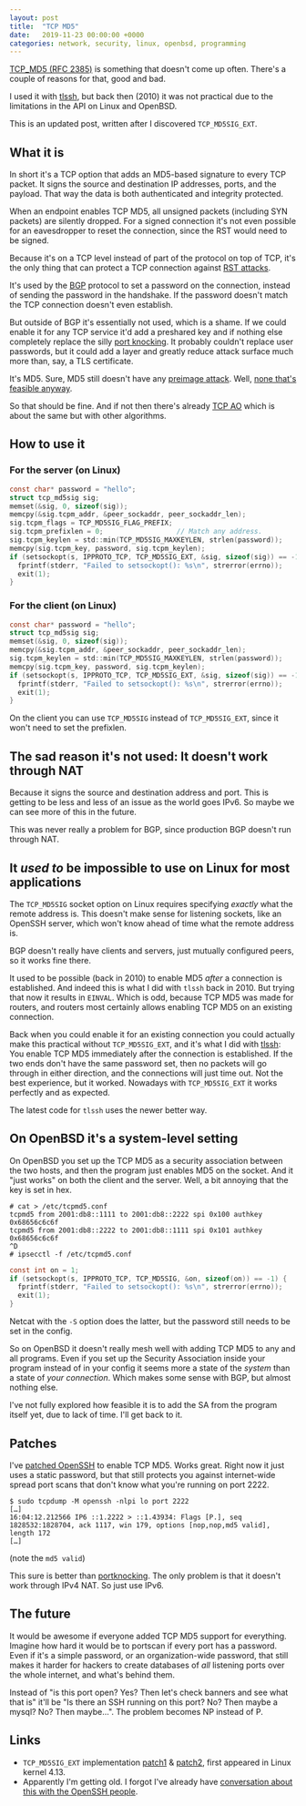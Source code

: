 ```yaml
---
layout: post
title:  "TCP MD5"
date:   2019-11-23 00:00:00 +0000
categories: network, security, linux, openbsd, programming
---
```


[TCP_MD5 (RFC 2385)][RFC] is something that doesn't come up
often. There's a couple of reasons for that, good and bad.

I used it with [tlssh][tlssh], but back then (2010) it was not
practical due to the limitations in the API on Linux and OpenBSD.

This is an updated post, written after I discovered `TCP_MD5SIG_EXT`.

## What it is

In short it's a TCP option that adds an MD5-based signature to every
TCP packet. It signs the source and destination IP addresses, ports,
and the payload. That way the data is both authenticated and integrity
protected.

When an endpoint enables TCP MD5, all unsigned packets (including SYN
packets) are silently dropped. For a signed connection it's not even
possible for an eavesdropper to reset the connection, since the RST
would need to be signed.

Because it's on a TCP level instead of part of the protocol on top of
TCP, it's the only thing that can protect a TCP connection against
[RST attacks][rst-attack].

It's used by the [BGP][BGP] protocol to set a password on the
connection, instead of sending the password in the handshake. If the
password doesn't match the TCP connection doesn't even establish.

But outside of BGP it's essentially not used, which is a shame. If we
could enable it for any TCP service it'd add a preshared key and if
nothing else completely replace the silly [port
knocking][portknocking]. It probably couldn't replace user passwords,
but it could add a layer and greatly reduce attack surface much more
than, say, a TLS certificate.

It's MD5. Sure, MD5 still doesn't have any [preimage
attack][Preimage]. Well, [none that's feasible anyway][MD5Preimage].

So that should be fine. And if not then there's already [TCP
AO][TCPAO] which is about the same but with other algorithms.

## How to use it

### For the server (on Linux)

```c
const char* password = "hello";
struct tcp_md5sig sig;
memset(&sig, 0, sizeof(sig));
memcpy(&sig.tcpm_addr, &peer_sockaddr, peer_sockaddr_len);
sig.tcpm_flags = TCP_MD5SIG_FLAG_PREFIX;
sig.tcpm_prefixlen = 0;                  // Match any address.
sig.tcpm_keylen = std::min(TCP_MD5SIG_MAXKEYLEN, strlen(password));
memcpy(sig.tcpm_key, password, sig.tcpm_keylen);
if (setsockopt(s, IPPROTO_TCP, TCP_MD5SIG_EXT, &sig, sizeof(sig)) == -1) {
  fprintf(stderr, "Failed to setsockopt(): %s\n", strerror(errno));
  exit(1);
}
```

### For the client (on Linux)

```c
const char* password = "hello";
struct tcp_md5sig sig;
memset(&sig, 0, sizeof(sig));
memcpy(&sig.tcpm_addr, &peer_sockaddr, peer_sockaddr_len);
sig.tcpm_keylen = std::min(TCP_MD5SIG_MAXKEYLEN, strlen(password));
memcpy(sig.tcpm_key, password, sig.tcpm_keylen);
if (setsockopt(s, IPPROTO_TCP, TCP_MD5SIG_EXT, &sig, sizeof(sig)) == -1) {
  fprintf(stderr, "Failed to setsockopt(): %s\n", strerror(errno));
  exit(1);
}
```

On the client you can use `TCP_MD5SIG` instead of `TCP_MD5SIG_EXT`,
since it won't need to set the prefixlen.

## The sad reason it's not used: It doesn't work through NAT

Because it signs the source and destination address and port. This is
getting to be less and less of an issue as the world goes IPv6. So
maybe we can see more of this in the future.

This was never really a problem for BGP, since production BGP doesn't
run through NAT.

## It *used to* be impossible to use on Linux for most applications

The `TCP_MD5SIG` socket option on Linux requires specifying *exactly*
what the remote address is. This doesn't make sense for listening
sockets, like an OpenSSH server, which won't know ahead of time what
the remote address is.

BGP doesn't really have clients and servers, just mutually configured
peers, so it works fine there.

It used to be possible (back in 2010) to enable MD5 *after* a
connection is established. And indeed this is what I did with `tlssh`
back in 2010. But trying that now it results in `EINVAL`. Which is
odd, because TCP MD5 was made for routers, and routers most certainly
allows enabling TCP MD5 on an existing connection.

Back when you could enable it for an existing connection you could
actually make this practical without `TCP_MD5SIG_EXT`, and it's what I
did with [tlssh][tlssh]: You enable TCP MD5 immediately after the
connection is established. If the two ends don't have the same
password set, then no packets will go through in either direction, and
the connections will just time out. Not the best experience, but it
worked. Nowadays with `TCP_MD5SIG_EXT` it works perfectly and as
expected.

The latest code for `tlssh` uses the newer better way.

## On OpenBSD it's a system-level setting

On OpenBSD you set up the TCP MD5 as a security association between
the two hosts, and then the program just enables MD5 on the
socket. And it "just works" on both the client and the server. Well, a
bit annoying that the key is set in hex.

```shell
# cat > /etc/tcpmd5.conf
tcpmd5 from 2001:db8::1111 to 2001:db8::2222 spi 0x100 authkey 0x68656c6c6f
tcpmd5 from 2001:db8::2222 to 2001:db8::1111 spi 0x101 authkey 0x68656c6c6f
^D
# ipsecctl -f /etc/tcpmd5.conf
```

```c
const int on = 1;
if (setsockopt(s, IPPROTO_TCP, TCP_MD5SIG, &on, sizeof(on)) == -1) {
  fprintf(stderr, "Failed to setsockopt(): %s\n", strerror(errno));
  exit(1);
}
```

Netcat with the `-S` option does the latter, but the password still
needs to be set in the config.

So on OpenBSD it doesn't really mesh well with adding TCP MD5 to any
and all programs. Even if you set up the Security Association inside
your program instead of in your config it seems more a state of the
*system* than a state of *your connection*. Which makes some sense
with BGP, but almost nothing else.

I've not fully explored how feasible it is to add the SA from the
program itself yet, due to lack of time. I'll get back to it.

## Patches

I've [patched OpenSSH][patched-openssh] to enable TCP MD5. Works
great. Right now it just uses a static password, but that still
protects you against internet-wide spread port scans that don't know
what you're running on port 2222.

```
$ sudo tcpdump -M openssh -nlpi lo port 2222
[…]
16:04:12.212566 IP6 ::1.2222 > ::1.43934: Flags [P.], seq 1828532:1828704, ack 1117, win 179, options [nop,nop,md5 valid], length 172
[…]
```
(note the `md5 valid`)

This sure is better than [portknocking][portknocking]. The only
problem is that it doesn't work through IPv4 NAT. So just use IPv6.

## The future

It would be awesome if everyone added TCP MD5 support for
everything. Imagine how hard it would be to portscan if every port has
a password. Even if it's a simple password, or an organization-wide
password, that still makes it harder for hackers to create databases
of *all* listening ports over the whole internet, and what's behind
them.

Instead of "is this port open? Yes? Then let's check banners and see
what that is" it'll be "Is there an SSH running on this port? No? Then
maybe a mysql? No? Then maybe...". The problem becomes NP instead of
P.

## Links

* `TCP_MD5SIG_EXT` implementation [patch1][extpatch1] &
  [patch2][extpatch2], first appeared in Linux kernel 4.13.
* Apparently I'm getting old. I forgot I've already have [conversation
  about this with the OpenSSH people][openssh-thread].

[openssh-thread]: https://lists.mindrot.org/pipermail/openssh-unix-dev/2016-January/034677.html
[extpatch1]: https://www.spinics.net/lists/netdev/msg438858.html
[extpatch2]: https://www.spinics.net/lists/netdev/msg438857.html
[RFC]: https://tools.ietf.org/html/rfc2385
[Preimage]: https://en.wikipedia.org/wiki/Preimage_attack
[MD5Preimage]: https://en.wikipedia.org/wiki/MD5#Preimage_vulnerability
[tlssh]: 2010-08-05-tlssh---a-replacement-for-SSH.html
[TCPAO]: https://tools.ietf.org/html/rfc5925
[BGP]: https://en.wikipedia.org/wiki/Border_Gateway_Protocol
[portknocking]: https://en.wikipedia.org/wiki/Port_knocking
[rst-attack]: https://en.wikipedia.org/wiki/TCP_reset_attack
[patched-openssh]: https://github.com/ThomasHabets/openssh-portable
